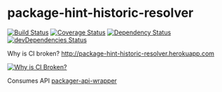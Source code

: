 # package-hint-historic-resolver

[![Build Status](https://travis-ci.org/kellyselden/package-hint-historic-resolver.svg?branch=master)](https://travis-ci.org/kellyselden/package-hint-historic-resolver)
[![Coverage Status](https://coveralls.io/repos/github/kellyselden/package-hint-historic-resolver/badge.svg?branch=master)](https://coveralls.io/github/kellyselden/package-hint-historic-resolver?branch=master)
[![Dependency Status](https://gemnasium.com/kellyselden/package-hint-historic-resolver.svg)](https://gemnasium.com/kellyselden/package-hint-historic-resolver)
[![devDependencies Status](https://david-dm.org/kellyselden/package-hint-historic-resolver/dev-status.svg)](https://david-dm.org/kellyselden/package-hint-historic-resolver?type=dev)

Why is CI broken? http://package-hint-historic-resolver.herokuapp.com

[![Why is CI Broken?
](http://i3.ytimg.com/vi/0kDQLcOfLVg/hqdefault.jpg)](https://www.youtube.com/watch?v=0kDQLcOfLVg)

Consumes API [packager-api-wrapper](https://github.com/kellyselden/packager-api-wrapper)
